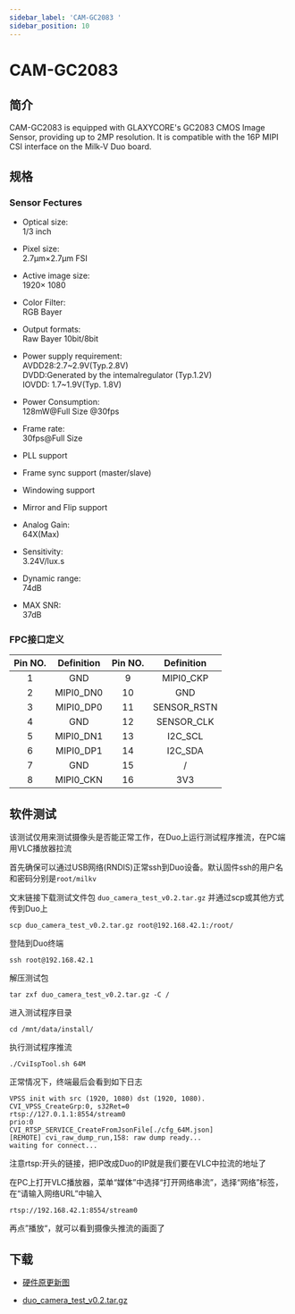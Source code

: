 ```yaml
---
sidebar_label: 'CAM-GC2083 '
sidebar_position: 10
---
```

# CAM-GC2083
## 简介
CAM-GC2083 is equipped with GLAXYCORE's GC2083 CMOS Image Sensor, providing up to 2MP resolution. It is compatible with the 16P MIPI CSI interface on the Milk-V Duo board.

## 规格
### Sensor Fectures
- Optical size:  
    1/3 inch

- Pixel size:   
2.7μm×2.7μm FSI

- Active image size:  
1920× 1080

- Color Filter:  
RGB Bayer

- Output formats:   
Raw Bayer 10bit/8bit

- Power supply requirement:  
AVDD28:2.7~2.9V(Typ.2.8V)  
DVDD:Generated by the intemalregulator (Typ.1.2V)  
IOVDD: 1.7~1.9V(Typ. 1.8V)

- Power Consumption:  
128mW@Full Size @30fps

- Frame rate:  
30fps@Full Size

- PLL support

- Frame sync support (master/slave)

- Windowing support 

- Mirror and Flip support

- Analog Gain:  
64X(Max)

- Sensitivity:  
3.24V/lux.s

- Dynamic range:  
74dB

- MAX SNR:  
37dB

### FPC接口定义

| **Pin NO.** | **Definition** | **Pin NO.** | **Definition** |
|:-----------:|:--------------:|:-----------:|:--------------:|
| 1           | GND            | 9           | MIPI0_CKP      |
| 2           | MIPI0_DN0      | 10          | GND            |
| 3           | MIPI0_DP0      | 11          | SENSOR_RSTN    |
| 4           | GND            | 12          | SENSOR_CLK     |
| 5           | MIPI0_DN1      | 13          | I2C_SCL        |
| 6           | MIPI0_DP1      | 14          | I2C_SDA        |
| 7           | GND            | 15          | /              |
| 8           | MIPI0_CKN      | 16          | 3V3            |

## 软件测试

该测试仅用来测试摄像头是否能正常工作，在Duo上运行测试程序推流，在PC端用VLC播放器拉流

首先确保可以通过USB网络(RNDIS)正常ssh到Duo设备。默认固件ssh的用户名和密码分别是`root/milkv`

文末链接下载测试文件包 `duo_camera_test_v0.2.tar.gz` 并通过scp或其他方式传到Duo上
```
scp duo_camera_test_v0.2.tar.gz root@192.168.42.1:/root/
```

登陆到Duo终端
```
ssh root@192.168.42.1
```

解压测试包
```
tar zxf duo_camera_test_v0.2.tar.gz -C /
```

进入测试程序目录
```
cd /mnt/data/install/
```

执行测试程序推流
```
./CviIspTool.sh 64M
```

正常情况下，终端最后会看到如下日志
```
VPSS init with src (1920, 1080) dst (1920, 1080).
CVI_VPSS_CreateGrp:0, s32Ret=0
rtsp://127.0.1.1:8554/stream0
prio:0
CVI_RTSP_SERVICE_CreateFromJsonFile[./cfg_64M.json]
[REMOTE] cvi_raw_dump_run,158: raw dump ready...
waiting for connect...
```
注意rtsp:开头的链接，把IP改成Duo的IP就是我们要在VLC中拉流的地址了

在PC上打开VLC播放器，菜单“媒体”中选择“打开网络串流”，选择“网络”标签，在“请输入网络URL”中输入
```
rtsp://192.168.42.1:8554/stream0
```
再点”播放“，就可以看到摄像头推流的画面了


## 下载
- [硬件原更新图](https://github.com/milkv-duo/Accessories/blob/master/CAM-GC2083/Hardware_schematics/DUO_CAM_GC2083.pdf)

- [duo_camera_test_v0.2.tar.gz](https://github.com/milkv-duo/Accessories/blob/master/CAM-GC2083/Software_testing/duo_camera_test_v0.2.tar.gz)
